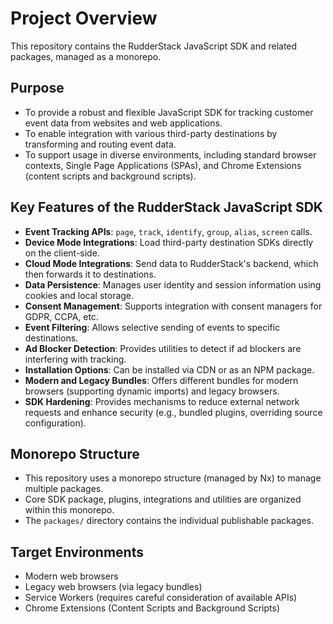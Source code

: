 # Project Overview

This repository contains the RudderStack JavaScript SDK and related packages, managed as a monorepo.

## Purpose

- To provide a robust and flexible JavaScript SDK for tracking customer event data from websites and web applications.
- To enable integration with various third-party destinations by transforming and routing event data.
- To support usage in diverse environments, including standard browser contexts, Single Page Applications (SPAs), and Chrome Extensions (content scripts and background scripts).

## Key Features of the RudderStack JavaScript SDK

- **Event Tracking APIs**: `page`, `track`, `identify`, `group`, `alias`, `screen` calls.
- **Device Mode Integrations**: Load third-party destination SDKs directly on the client-side.
- **Cloud Mode Integrations**: Send data to RudderStack's backend, which then forwards it to destinations.
- **Data Persistence**: Manages user identity and session information using cookies and local storage.
- **Consent Management**: Supports integration with consent managers for GDPR, CCPA, etc.
- **Event Filtering**: Allows selective sending of events to specific destinations.
- **Ad Blocker Detection**: Provides utilities to detect if ad blockers are interfering with tracking.
- **Installation Options**: Can be installed via CDN or as an NPM package.
- **Modern and Legacy Bundles**: Offers different bundles for modern browsers (supporting dynamic imports) and legacy browsers.
- **SDK Hardening**: Provides mechanisms to reduce external network requests and enhance security (e.g., bundled plugins, overriding source configuration).

## Monorepo Structure

- This repository uses a monorepo structure (managed by Nx) to manage multiple packages.
- Core SDK package, plugins, integrations and utilities are organized within this monorepo.
- The `packages/` directory contains the individual publishable packages.

## Target Environments

- Modern web browsers
- Legacy web browsers (via legacy bundles)
- Service Workers (requires careful consideration of available APIs)
- Chrome Extensions (Content Scripts and Background Scripts)
